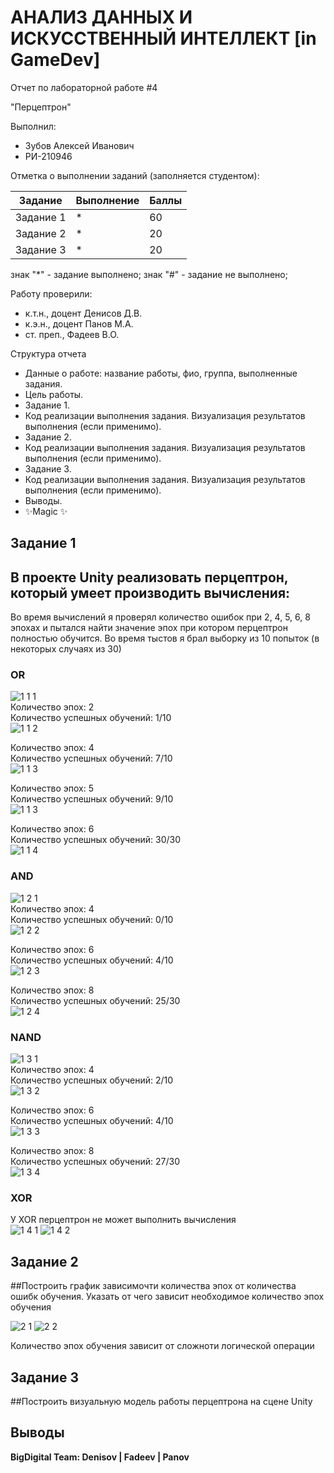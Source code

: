 # АНАЛИЗ ДАННЫХ И ИСКУССТВЕННЫЙ ИНТЕЛЛЕКТ [in GameDev]
Отчет по лабораторной работе #4

"Перцептрон"

Выполнил:
- Зубов Алексей Иванович
- РИ-210946

Отметка о выполнении заданий (заполняется студентом):

| Задание | Выполнение | Баллы |
| ------ | ------ | ------ |
| Задание 1 | * | 60 |
| Задание 2 | * | 20 |
| Задание 3 | * | 20 |

знак "*" - задание выполнено; знак "#" - задание не выполнено;

Работу проверили:
- к.т.н., доцент Денисов Д.В.
- к.э.н., доцент Панов М.А.
- ст. преп., Фадеев В.О.


Структура отчета

- Данные о работе: название работы, фио, группа, выполненные задания.
- Цель работы.
- Задание 1.
- Код реализации выполнения задания. Визуализация результатов выполнения (если применимо).
- Задание 2.
- Код реализации выполнения задания. Визуализация результатов выполнения (если применимо).
- Задание 3.
- Код реализации выполнения задания. Визуализация результатов выполнения (если применимо).
- Выводы.
- ✨Magic ✨


## Задание 1
## В проекте Unity реализовать перцептрон, который умеет производить вычисления:

Во время вычислений я проверял количество ошибок при 2, 4, 5, 6, 8 эпохах и пытался найти значение эпох при котором перцептрон полностью обучится.
Во время тыстов я брал выборку из 10 попыток (в некоторых случаях из 30)

### OR

![1 1 1](https://user-images.githubusercontent.com/49406824/205069019-2de446b0-9d23-4d16-856d-dca22a6cbe15.png)
<br>
Количество эпох: 2 <br>
Количество успешных обучений: 1/10 <br>
![1 1 2](https://user-images.githubusercontent.com/49406824/205069042-0e2d6367-3c89-482d-a0de-c91e337f0239.png)

Количество эпох: 4 <br>
Количество успешных обучений: 7/10 <br>
![1 1 3](https://user-images.githubusercontent.com/49406824/205069074-048affa9-d5b5-4d8e-8284-5c8e57e742ff.png)

Количество эпох: 5 <br>
Количество успешных обучений: 9/10 <br>
![1 1 3](https://user-images.githubusercontent.com/49406824/205069084-e8faefca-a044-46ea-8429-6ee7ebe2eed4.png)

Количество эпох: 6 <br>
Количество успешных обучений: 30/30 <br>
![1 1 4](https://user-images.githubusercontent.com/49406824/205069107-e4839ece-e319-4bc1-82d7-69f4014d4fa9.png)


### AND

![1 2 1](https://user-images.githubusercontent.com/49406824/205069142-6eb8ef8a-815e-49f3-a0a7-5cb1808507de.png)
<br>
Количество эпох: 4 <br>
Количество успешных обучений: 0/10 <br>
![1 2 2](https://user-images.githubusercontent.com/49406824/205069160-8b696e82-ed8c-4251-ab0e-c9dc8ced3632.png)

Количество эпох: 6 <br>
Количество успешных обучений: 4/10 <br>
![1 2 3](https://user-images.githubusercontent.com/49406824/205069180-20327a44-1c9e-48e3-98b8-2de8fb8656e1.png)

Количество эпох: 8 <br>
Количество успешных обучений: 25/30 <br>
![1 2 4](https://user-images.githubusercontent.com/49406824/205069196-9a9e346d-0285-403a-a503-a4d3bc14ab99.png)


### NAND

![1 3 1](https://user-images.githubusercontent.com/49406824/205069212-0bb715a3-f7c2-43fb-9fd1-597e164e5f4e.png)
<br>
Количество эпох: 4 <br>
Количество успешных обучений: 2/10<br>
![1 3 2](https://user-images.githubusercontent.com/49406824/205069266-feac7f60-acbf-42d8-8df0-3cd05d3e8446.png)

Количество эпох: 6 <br>
Количество успешных обучений: 4/10<br>
![1 3 3](https://user-images.githubusercontent.com/49406824/205069286-0b6ee32c-5312-443d-9bfa-9e7e8427c2e5.png)

Количество эпох: 8 <br>
Количество успешных обучений: 27/30<br>
![1 3 4](https://user-images.githubusercontent.com/49406824/205069304-15b642fb-5d25-48ca-bfe8-6f1743405c5b.png)

### XOR

У XOR перцептрон не может выполнить вычисления <br>
![1 4 1](https://user-images.githubusercontent.com/49406824/205069323-5f88cb16-a7cf-446b-aacf-9aa76daf755c.png)
![1 4 2](https://user-images.githubusercontent.com/49406824/205069335-7d00640d-a18b-4528-94dd-6b3cd087fb79.png)



## Задание 2
##Построить график зависимочти количества эпох от количества ошибк обучения. Указать от чего зависит необходимое количество эпох обучения

![2 1](https://user-images.githubusercontent.com/49406824/205069813-c2c46fc1-0365-4de1-90f8-c38555c646ac.png)
![2 2](https://user-images.githubusercontent.com/49406824/205069830-5567fd89-5229-4b6c-978c-1de48ecf91b3.png)

Количество эпох обучения зависит от сложноти логической операции   

## Задание 3
##Построить визуальную модель работы перцептрона на сцене Unity






## Выводы



**BigDigital Team: Denisov | Fadeev | Panov**
